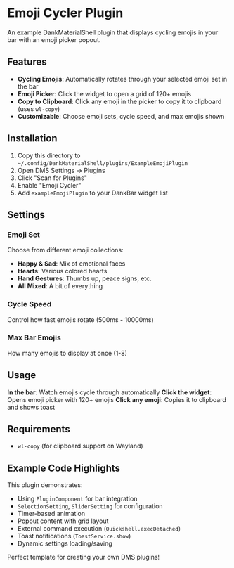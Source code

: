 # Emoji Cycler Plugin

An example DankMaterialShell plugin that displays cycling emojis in your bar with an emoji picker popout.

## Features

- **Cycling Emojis**: Automatically rotates through your selected emoji set in the bar
- **Emoji Picker**: Click the widget to open a grid of 120+ emojis
- **Copy to Clipboard**: Click any emoji in the picker to copy it to clipboard (uses `wl-copy`)
- **Customizable**: Choose emoji sets, cycle speed, and max emojis shown

## Installation

1. Copy this directory to `~/.config/DankMaterialShell/plugins/ExampleEmojiPlugin`
2. Open DMS Settings → Plugins
3. Click "Scan for Plugins"
4. Enable "Emoji Cycler"
5. Add `exampleEmojiPlugin` to your DankBar widget list

## Settings

### Emoji Set
Choose from different emoji collections:
- **Happy & Sad**: Mix of emotional faces
- **Hearts**: Various colored hearts
- **Hand Gestures**: Thumbs up, peace signs, etc.
- **All Mixed**: A bit of everything

### Cycle Speed
Control how fast emojis rotate (500ms - 10000ms)

### Max Bar Emojis
How many emojis to display at once (1-8)

## Usage

**In the bar**: Watch emojis cycle through automatically
**Click the widget**: Opens emoji picker with 120+ emojis
**Click any emoji**: Copies it to clipboard and shows toast

## Requirements

- `wl-copy` (for clipboard support on Wayland)

## Example Code Highlights

This plugin demonstrates:
- Using `PluginComponent` for bar integration
- `SelectionSetting`, `SliderSetting` for configuration
- Timer-based animation
- Popout content with grid layout
- External command execution (`Quickshell.execDetached`)
- Toast notifications (`ToastService.show`)
- Dynamic settings loading/saving

Perfect template for creating your own DMS plugins!
